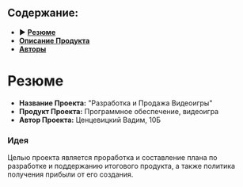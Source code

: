 ## Содержание:
- ▶️ **[Резюме](README.md)**
- **[Описание Продукта](description.md)**
- **[Авторы](authors.md)**

# Резюме
- **Название Проекта:** "Разработка и Продажа Видеоигры"
- **Продукт Проекта:** Программное обеспечение, видеоигра
- **Автор Проекта:** Ценцевицкий Вадим, 10Б

### Идея
Целью проекта является проработка и составление плана по разработке и поддержанию итогового продукта, а также политика получения прибыли от его создания.




